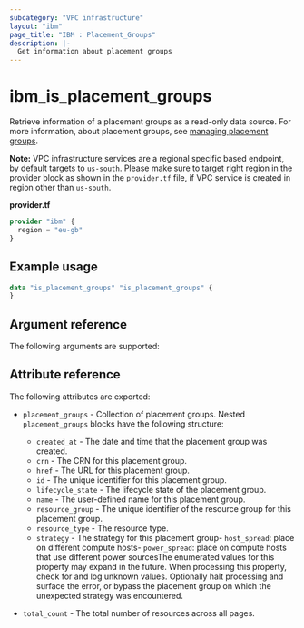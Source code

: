 ```yaml
---
subcategory: "VPC infrastructure"
layout: "ibm"
page_title: "IBM : Placement_Groups"
description: |-
  Get information about placement groups
---
```


# ibm_is_placement_groups

Retrieve information of a placement groups as a read-only data source. For more information, about placement groups, see [managing placement groups](https://cloud.ibm.com/docs/vpc?topic=vpc-managing-placement-group&interface=ui).

**Note:** 
VPC infrastructure services are a regional specific based endpoint, by default targets to `us-south`. Please make sure to target right region in the provider block as shown in the `provider.tf` file, if VPC service is created in region other than `us-south`.

**provider.tf**

```terraform
provider "ibm" {
  region = "eu-gb"
}
```

## Example usage

```terraform
data "is_placement_groups" "is_placement_groups" {
}
```

## Argument reference

The following arguments are supported:


## Attribute reference

The following attributes are exported:

- `placement_groups` - Collection of placement groups. Nested `placement_groups` blocks have the following structure:
	- `created_at` - The date and time that the placement group was created.
	- `crn` - The CRN for this placement group.
	- `href` - The URL for this placement group.
	- `id` - The unique identifier for this placement group.
	- `lifecycle_state` - The lifecycle state of the placement group.
	- `name` - The user-defined name for this placement group.
	- `resource_group` - The unique identifier of the resource group for this placement group. 
	- `resource_type` - The resource type.
	- `strategy` - The strategy for this placement group- `host_spread`: place on different compute hosts- `power_spread`: place on compute hosts that use different power sourcesThe enumerated values for this property may expand in the future. When processing this property, check for and log unknown values. Optionally halt processing and surface the error, or bypass the placement group on which the unexpected strategy was encountered.

- `total_count` - The total number of resources across all pages.

